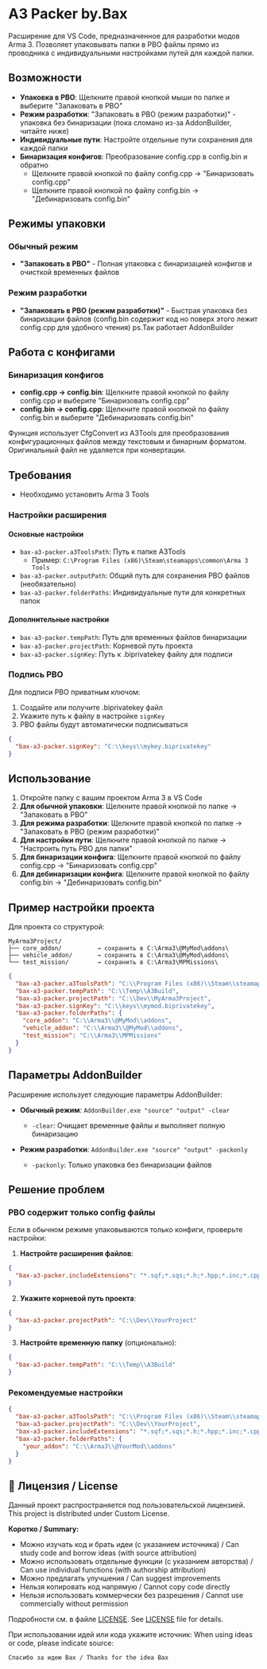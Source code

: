 # A3 Packer by.Bax

Расширение для VS Code, предназначенное для разработки модов Arma 3. Позволяет упаковывать папки в PBO файлы прямо из проводника с индивидуальными настройками путей для каждой папки.

## Возможности

- **Упаковка в PBO**: Щелкните правой кнопкой мыши по папке и выберите "Запаковать в PBO"
- **Режим разработки**: "Запаковать в PBO (режим разработки)" - упаковка без бинаризации (пока сломано из-за AddonBuilder, читайте ниже)
- **Индивидуальные пути**: Настройте отдельные пути сохранения для каждой папки
- **Бинаризация конфигов**: Преобразование config.cpp в config.bin и обратно
  - Щелкните правой кнопкой по файлу config.cpp → "Бинаризовать config.cpp"
  - Щелкните правой кнопкой по файлу config.bin → "Дебинаризовать config.bin"

## Режимы упаковки

### Обычный режим
- **"Запаковать в PBO"** - Полная упаковка с бинаризацией конфигов и очисткой временных файлов

### Режим разработки  
- **"Запаковать в PBO (режим разработки)"** - Быстрая упаковка без бинаризации файлов (config.bin содержит код но поверх этого лежит config.cpp для удобного чтения) ps.Так работает AddonBuilder

## Работа с конфигами

### Бинаризация конфигов
- **config.cpp → config.bin**: Щелкните правой кнопкой по файлу config.cpp и выберите "Бинаризовать config.cpp"
- **config.bin → config.cpp**: Щелкните правой кнопкой по файлу config.bin и выберите "Дебинаризовать config.bin"

Функция использует CfgConvert из A3Tools для преобразования конфигурационных файлов между текстовым и бинарным форматом. Оригинальный файл не удаляется при конвертации.

## Требования

- Необходимо установить Arma 3 Tools

### Настройки расширения

#### Основные настройки
- `bax-a3-packer.a3ToolsPath`: Путь к папке A3Tools
  - Пример: `C:\Program Files (x86)\Steam\steamapps\common\Arma 3 Tools`
- `bax-a3-packer.outputPath`: Общий путь для сохранения PBO файлов (необязательно)
- `bax-a3-packer.folderPaths`: Индивидуальные пути для конкретных папок

#### Дополнительные настройки
- `bax-a3-packer.tempPath`: Путь для временных файлов бинаризации
- `bax-a3-packer.projectPath`: Корневой путь проекта
- `bax-a3-packer.signKey`: Путь к .biprivatekey файлу для подписи

### Подпись PBO 

Для подписи PBO приватным ключом:
1. Создайте или получите .biprivatekey файл
2. Укажите путь к файлу в настройке `signKey`
3. PBO файлы будут автоматически подписываться

```json
{
  "bax-a3-packer.signKey": "C:\\keys\\mykey.biprivatekey"
}
```

## Использование

1. Откройте папку с вашим проектом Arma 3 в VS Code
2. **Для обычной упаковки**: Щелкните правой кнопкой по папке → "Запаковать в PBO"
3. **Для режима разработки**: Щелкните правой кнопкой по папке → "Запаковать в PBO (режим разработки)"
4. **Для настройки пути**: Щелкните правой кнопкой по папке → "Настроить путь PBO для папки"
5. **Для бинаризации конфига**: Щелкните правой кнопкой по файлу config.cpp → "Бинаризовать config.cpp"
6. **Для дебинаризации конфига**: Щелкните правой кнопкой по файлу config.bin → "Дебинаризовать config.bin"

## Пример настройки проекта

Для проекта со структурой:
```
MyArma3Project/
├── core_addon/          → сохранить в C:\Arma3\@MyMod\addons\
├── vehicle_addon/       → сохранить в C:\Arma3\@MyMod\addons\
└── test_mission/        → сохранить в C:\Arma3\MPMissions\
```

```json
{
  "bax-a3-packer.a3ToolsPath": "C:\\Program Files (x86)\\Steam\\steamapps\\common\\Arma 3 Tools",
  "bax-a3-packer.tempPath": "C:\\Temp\\A3Build",
  "bax-a3-packer.projectPath": "C:\\Dev\\MyArma3Project",
  "bax-a3-packer.signKey": "C:\\keys\\mymod.biprivatekey",
  "bax-a3-packer.folderPaths": {
    "core_addon": "C:\\Arma3\\@MyMod\\addons",
    "vehicle_addon": "C:\\Arma3\\@MyMod\\addons",
    "test_mission": "C:\\Arma3\\MPMissions"
  }
}
```

## Параметры AddonBuilder

Расширение использует следующие параметры AddonBuilder:

- **Обычный режим**: `AddonBuilder.exe "source" "output" -clear`
  - `-clear`: Очищает временные файлы и выполняет полную бинаризацию
  
- **Режим разработки**: `AddonBuilder.exe "source" "output" -packonly`
  - `-packonly`: Только упаковка без бинаризации файлов


## Решение проблем

### PBO содержит только config файлы

Если в обычном режиме упаковываются только конфиги, проверьте настройки:

1. **Настройте расширения файлов**:
```json
{
  "bax-a3-packer.includeExtensions": "*.sqf;*.sqs;*.h;*.hpp;*.inc;*.cpp;*.cfg;*.ext;*.txt;*.paa;*.p3d;*.ogg;*.wav;*.rvmat;*.sqm"
}
```

2. **Укажите корневой путь проекта**:
```json
{
  "bax-a3-packer.projectPath": "C:\\Dev\\YourProject"
}
```

3. **Настройте временную папку** (опционально):
```json
{
  "bax-a3-packer.tempPath": "C:\\Temp\\A3Build"
}
```

### Рекомендуемые настройки

```json
{
  "bax-a3-packer.a3ToolsPath": "C:\\Program Files (x86)\\Steam\\steamapps\\common\\Arma 3 Tools",
  "bax-a3-packer.projectPath": "C:\\Dev\\YourProject",
  "bax-a3-packer.includeExtensions": "*.sqf;*.sqs;*.h;*.hpp;*.inc;*.cpp;*.cfg;*.ext;*.txt;*.paa;*.p3d;*.ogg;*.wav;*.rvmat;*.sqm;*.fsm;*.bikb;*.lip;*.csv;*.html;*.fxy;*.wrp;*.bisurf",
  "bax-a3-packer.folderPaths": {
    "your_addon": "C:\\Arma3\\@YourMod\\addons"
  }
}
```

## 📄 Лицензия / License

Данный проект распространяется под пользовательской лицензией.
This project is distributed under Custom License.

**Коротко / Summary:**
- Можно изучать код и брать идеи (с указанием источника) / Can study code and borrow ideas (with source attribution)
- Можно использовать отдельные функции (с указанием авторства) / Can use individual functions (with authorship attribution)
- Можно предлагать улучшения / Can suggest improvements
- Нельзя копировать код напрямую / Cannot copy code directly
- Нельзя использовать коммерчески без разрешения / Cannot use commercially without permission

Подробности см. в файле [LICENSE](./LICENSE).
See [LICENSE](./LICENSE) file for details.

При использовании идей или кода укажите источник:
When using ideas or code, please indicate source:
```
Спасибо за идею Bax / Thanks for the idea Bax
```
